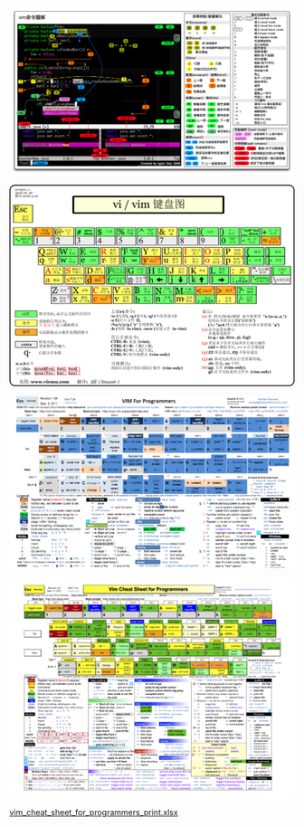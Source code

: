 ![](vim.img/vim-command.png)

![](vim.img/vim_cheat_sheet_chinese.png)

![](vim.img/vim_for_programmers.png)

![](vim.img/vim_cheat_sheet_for_programmers_print.png)

[vim_cheat_sheet_for_programmers_print.xlsx](vim.img/vim_cheat_sheet_for_programmers_print.xlsx)
